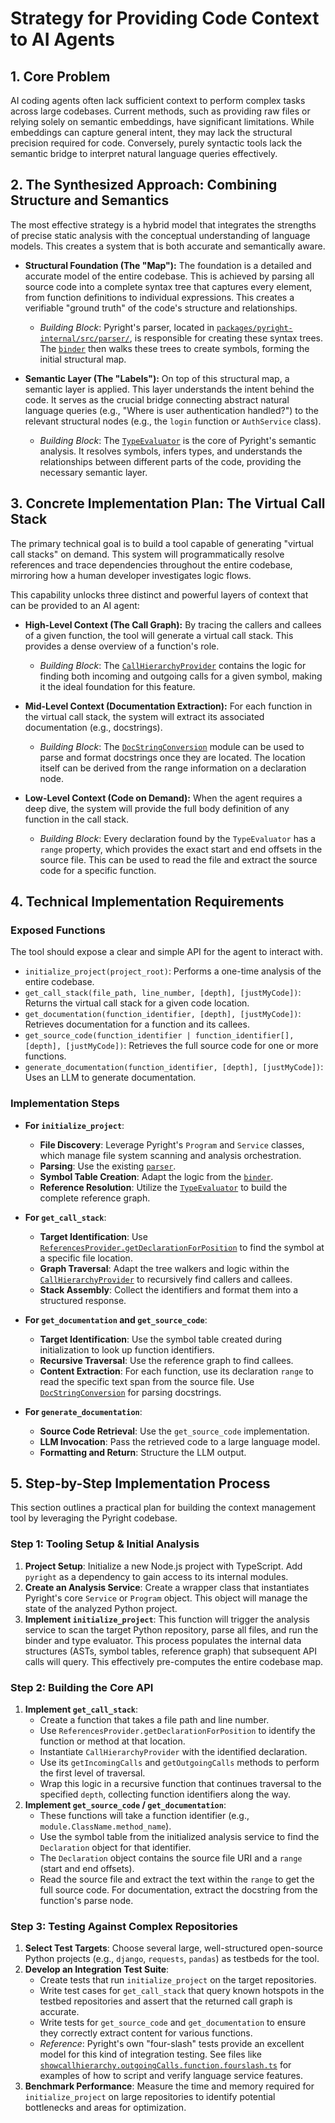 # Strategy for Providing Code Context to AI Agents

## 1. Core Problem
AI coding agents often lack sufficient context to perform complex tasks across large codebases. Current methods, such as providing raw files or relying solely on semantic embeddings, have significant limitations. While embeddings can capture general intent, they may lack the structural precision required for code. Conversely, purely syntactic tools lack the semantic bridge to interpret natural language queries effectively.

## 2. The Synthesized Approach: Combining Structure and Semantics
The most effective strategy is a hybrid model that integrates the strengths of precise static analysis with the conceptual understanding of language models. This creates a system that is both accurate and semantically aware.

*   **Structural Foundation (The "Map"):** The foundation is a detailed and accurate model of the entire codebase. This is achieved by parsing all source code into a complete syntax tree that captures every element, from function definitions to individual expressions. This creates a verifiable "ground truth" of the code's structure and relationships.
    *   *Building Block*: Pyright's parser, located in [`packages/pyright-internal/src/parser/`](../packages/pyright-internal/src/parser/), is responsible for creating these syntax trees. The [`binder`](../packages/pyright-internal/src/analyzer/binder.ts) then walks these trees to create symbols, forming the initial structural map.

*   **Semantic Layer (The "Labels"):** On top of this structural map, a semantic layer is applied. This layer understands the intent behind the code. It serves as the crucial bridge connecting abstract natural language queries (e.g., "Where is user authentication handled?") to the relevant structural nodes (e.g., the `login` function or `AuthService` class).
    *   *Building Block*: The [`TypeEvaluator`](../packages/pyright-internal/src/analyzer/typeEvaluator.ts) is the core of Pyright's semantic analysis. It resolves symbols, infers types, and understands the relationships between different parts of the code, providing the necessary semantic layer.

## 3. Concrete Implementation Plan: The Virtual Call Stack
The primary technical goal is to build a tool capable of generating "virtual call stacks" on demand. This system will programmatically resolve references and trace dependencies throughout the entire codebase, mirroring how a human developer investigates logic flows.

This capability unlocks three distinct and powerful layers of context that can be provided to an AI agent:

*   **High-Level Context (The Call Graph):** By tracing the callers and callees of a given function, the tool will generate a virtual call stack. This provides a dense overview of a function's role.
    *   *Building Block*: The [`CallHierarchyProvider`](../packages/pyright-internal/src/languageService/callHierarchyProvider.ts) contains the logic for finding both incoming and outgoing calls for a given symbol, making it the ideal foundation for this feature.

*   **Mid-Level Context (Documentation Extraction):** For each function in the virtual call stack, the system will extract its associated documentation (e.g., docstrings).
    *   *Building Block*: The [`DocStringConversion`](../packages/pyright-internal/src/analyzer/docStringConversion.ts) module can be used to parse and format docstrings once they are located. The location itself can be derived from the range information on a declaration node.

*   **Low-Level Context (Code on Demand):** When the agent requires a deep dive, the system will provide the full body definition of any function in the call stack.
    *   *Building Block*: Every declaration found by the `TypeEvaluator` has a `range` property, which provides the exact start and end offsets in the source file. This can be used to read the file and extract the source code for a specific function.

## 4. Technical Implementation Requirements

### Exposed Functions
The tool should expose a clear and simple API for the agent to interact with.

*   `initialize_project(project_root)`: Performs a one-time analysis of the entire codebase.
*   `get_call_stack(file_path, line_number, [depth], [justMyCode])`: Returns the virtual call stack for a given code location.
*   `get_documentation(function_identifier, [depth], [justMyCode])`: Retrieves documentation for a function and its callees.
*   `get_source_code(function_identifier | function_identifier[], [depth], [justMyCode])`: Retrieves the full source code for one or more functions.
*   `generate_documentation(function_identifier, [depth], [justMyCode])`: Uses an LLM to generate documentation.

### Implementation Steps

*   **For `initialize_project`**:
    *   **File Discovery**: Leverage Pyright's `Program` and `Service` classes, which manage file system scanning and analysis orchestration.
    *   **Parsing**: Use the existing [`parser`](../packages/pyright-internal/src/parser/).
    *   **Symbol Table Creation**: Adapt the logic from the [`binder`](../packages/pyright-internal/src/analyzer/binder.ts).
    *   **Reference Resolution**: Utilize the [`TypeEvaluator`](../packages/pyright-internal/src/analyzer/typeEvaluator.ts) to build the complete reference graph.

*   **For `get_call_stack`**:
    *   **Target Identification**: Use [`ReferencesProvider.getDeclarationForPosition`](../packages/pyright-internal/src/languageService/referencesProvider.ts) to find the symbol at a specific file location.
    *   **Graph Traversal**: Adapt the tree walkers and logic within the [`CallHierarchyProvider`](../packages/pyright-internal/src/languageService/callHierarchyProvider.ts) to recursively find callers and callees.
    *   **Stack Assembly**: Collect the identifiers and format them into a structured response.

*   **For `get_documentation` and `get_source_code`**:
    *   **Target Identification**: Use the symbol table created during initialization to look up function identifiers.
    *   **Recursive Traversal**: Use the reference graph to find callees.
    *   **Content Extraction**: For each function, use its declaration `range` to read the specific text span from the source file. Use [`DocStringConversion`](../packages/pyright-internal/src/analyzer/docStringConversion.ts) for parsing docstrings.

*   **For `generate_documentation`**:
    *   **Source Code Retrieval**: Use the `get_source_code` implementation.
    *   **LLM Invocation**: Pass the retrieved code to a large language model.
    *   **Formatting and Return**: Structure the LLM output.

## 5. Step-by-Step Implementation Process

This section outlines a practical plan for building the context management tool by leveraging the Pyright codebase.

### Step 1: Tooling Setup & Initial Analysis
1.  **Project Setup**: Initialize a new Node.js project with TypeScript. Add `pyright` as a dependency to gain access to its internal modules.
2.  **Create an Analysis Service**: Create a wrapper class that instantiates Pyright's core `Service` or `Program` object. This object will manage the state of the analyzed Python project.
3.  **Implement `initialize_project`**: This function will trigger the analysis service to scan the target Python repository, parse all files, and run the binder and type evaluator. This process populates the internal data structures (ASTs, symbol tables, reference graph) that subsequent API calls will query. This effectively pre-computes the entire codebase map.

### Step 2: Building the Core API
1.  **Implement `get_call_stack`**:
    *   Create a function that takes a file path and line number.
    *   Use `ReferencesProvider.getDeclarationForPosition` to identify the function or method at that location.
    *   Instantiate `CallHierarchyProvider` with the identified declaration.
    *   Use its `getIncomingCalls` and `getOutgoingCalls` methods to perform the first level of traversal.
    *   Wrap this logic in a recursive function that continues traversal to the specified `depth`, collecting function identifiers along the way.
2.  **Implement `get_source_code` / `get_documentation`**:
    *   These functions will take a function identifier (e.g., `module.ClassName.method_name`).
    *   Use the symbol table from the initialized analysis service to find the `Declaration` object for that identifier.
    *   The `Declaration` object contains the source file URI and a `range` (start and end offsets).
    *   Read the source file and extract the text within the `range` to get the full source code. For documentation, extract the docstring from the function's parse node.

### Step 3: Testing Against Complex Repositories
1.  **Select Test Targets**: Choose several large, well-structured open-source Python projects (e.g., `django`, `requests`, `pandas`) as testbeds for the tool.
2.  **Develop an Integration Test Suite**:
    *   Create tests that run `initialize_project` on the target repositories.
    *   Write test cases for `get_call_stack` that query known hotspots in the testbed repositories and assert that the returned call graph is accurate.
    *   Write tests for `get_source_code` and `get_documentation` to ensure they correctly extract content for various functions.
    *   *Reference*: Pyright's own "four-slash" tests provide an excellent model for this kind of integration testing. See files like [`showcallhierarchy.outgoingCalls.function.fourslash.ts`](../packages/pyright-internal/src/tests/fourslash/showcallhierarchy.outgoingCalls.function.fourslash.ts) for examples of how to script and verify language service features.
3.  **Benchmark Performance**: Measure the time and memory required for `initialize_project` on large repositories to identify potential bottlenecks and areas for optimization.